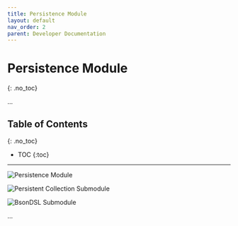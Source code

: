 ```yaml
---
title: Persistence Module
layout: default
nav_order: 2
parent: Developer Documentation
---
```


# Persistence Module
{: .no_toc}

...

## Table of Contents
{: .no_toc}

- TOC
{:toc}

---

![Persistence Module](/hexarc/resources/images/persistent-module.png)

![Persistent Collection Submodule](/hexarc/resources/images/persistent-module-persistent-collection.png)

![BsonDSL Submodule](/hexarc/resources/images/persistent-module-bson-dsl.png)

...
